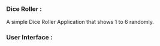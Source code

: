 ### Dice Roller :

A simple Dice Roller Application that shows 1 to 6 randomly.

### User Interface :
 

